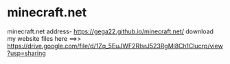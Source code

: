 # minecraft.net
minecraft.net address- https://gega22.github.io/minecraft.net/
download my website files here ==>> https://drive.google.com/file/d/1Zq_5EuJWF2RIsrJ523RgMl8Ch1Clucrp/view?usp=sharing 
